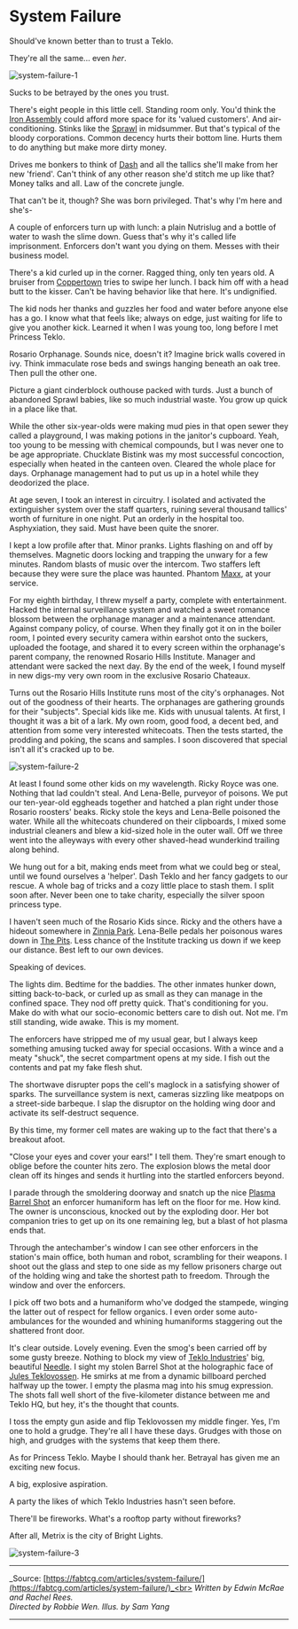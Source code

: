 # System Failure

Should've known better than to trust a Teklo.

They're all the same... even _her_.

<img src="https://d2hl7maqck52px.cloudfront.net/main-story/12-bright-lights/system-failure-1.webp" alt="system-failure-1" class="center" />

Sucks to be betrayed by the ones you trust.

There's eight people in this little cell. Standing room only. You'd think the [Iron Assembly](../../world-of-rathe/metrix/a-better-tomorrow.md#iron-assembly) could afford more space for its 'valued customers'. And air-conditioning. Stinks like the [Sprawl](../../world-of-rathe/metrix/a-sprawling-metropolis.md#the-sprawl) in midsummer. But that's typical of the bloody corporations. Common decency hurts their bottom line. Hurts them to do anything but make more dirty money.

Drives me bonkers to think of [Dash](../../heroes-of-rathe/dash-about.md) and all the tallics she'll make from her new 'friend'. Can't think of any other reason she'd stitch me up like that? Money talks and all. Law of the concrete jungle.

That can't be it, though? She was born privileged. That's why I'm here and she's-

A couple of enforcers turn up with lunch: a plain Nutrislug and a bottle of water to wash the slime down. Guess that's why it's called life imprisonment. Enforcers don't want you dying on them. Messes with their business model.

There's a kid curled up in the corner. Ragged thing, only ten years old. A bruiser from [Coppertown](../../world-of-rathe/metrix/a-sprawling-metropolis.md#coppertown) tries to swipe her lunch. I back him off with a head butt to the kisser. Can't be having behavior like that here. It's undignified.

The kid nods her thanks and guzzles her food and water before anyone else has a go. I know what that feels like; always on edge, just waiting for life to give you another kick. Learned it when I was young too, long before I met Princess Teklo.

Rosario Orphanage. Sounds nice, doesn't it? Imagine brick walls covered in ivy. Think immaculate rose beds and swings hanging beneath an oak tree. Then pull the other one.

Picture a giant cinderblock outhouse packed with turds. Just a bunch of abandoned Sprawl babies, like so much industrial waste. You grow up quick in a place like that.

While the other six-year-olds were making mud pies in that open sewer they called a playground, I was making potions in the janitor's cupboard. Yeah, too young to be messing with chemical compounds, but I was never one to be age appropriate. Chucklate Bistink was my most successful concoction, especially when heated in the canteen oven. Cleared the whole place for days. Orphanage management had to put us up in a hotel while they deodorized the place.

At age seven, I took an interest in circuitry. I isolated and activated the extinguisher system over the staff quarters, ruining several thousand tallics' worth of furniture in one night. Put an orderly in the hospital too. Asphyxiation, they said. Must have been quite the snorer.

I kept a low profile after that. Minor pranks. Lights flashing on and off by themselves. Magnetic doors locking and trapping the unwary for a few minutes. Random blasts of music over the intercom. Two staffers left because they were sure the place was haunted. Phantom [Maxx](../../heroes-of-rathe/maxx-about.md), at your service.

For my eighth birthday, I threw myself a party, complete with entertainment. Hacked the internal surveillance system and watched a sweet romance blossom between the orphanage manager and a maintenance attendant. Against company policy, of course. When they finally got it on in the boiler room, I pointed every security camera within earshot onto the suckers, uploaded the footage, and shared it to every screen within the orphanage's parent company, the renowned Rosario Hills Institute. Manager and attendant were sacked the next day. By the end of the week, I found myself in new digs-my very own room in the exclusive Rosario Chateaux.

Turns out the Rosario Hills Institute runs most of the city's orphanages. Not out of the goodness of their hearts. The orphanages are gathering grounds for their "subjects". Special kids like me. Kids with unusual talents. At first, I thought it was a bit of a lark. My own room, good food, a decent bed, and attention from some very interested whitecoats. Then the tests started, the prodding and poking, the scans and samples. I soon discovered that special isn't all it's cracked up to be.

<img src="https://d2hl7maqck52px.cloudfront.net/main-story/12-bright-lights/system-failure-2.webp" alt="system-failure-2" class="center" />

At least I found some other kids on my wavelength. Ricky Royce was one. Nothing that lad couldn't steal. And Lena-Belle, purveyor of poisons. We put our ten-year-old eggheads together and hatched a plan right under those Rosario roosters' beaks. Ricky stole the keys and Lena-Belle poisoned the water. While all the whitecoats chundered on their clipboards, I mixed some industrial cleaners and blew a kid-sized hole in the outer wall. Off we three went into the alleyways with every other shaved-head wunderkind trailing along behind.

We hung out for a bit, making ends meet from what we could beg or steal, until we found ourselves a 'helper'. Dash Teklo and her fancy gadgets to our rescue. A whole bag of tricks and a cozy little place to stash them. I split soon after. Never been one to take charity, especially the silver spoon princess type.

I haven't seen much of the Rosario Kids since. Ricky and the others have a hideout somewhere in [Zinnia Park](../../world-of-rathe/metrix/a-sprawling-metropolis.md#zinnia-park). Lena-Belle pedals her poisonous wares down in [The Pits](../../world-of-rathe/pits/pits.md). Less chance of the Institute tracking us down if we keep our distance. Best left to our own devices.

Speaking of devices.

The lights dim. Bedtime for the baddies. The other inmates hunker down, sitting back-to-back, or curled up as small as they can manage in the confined space. They nod off pretty quick. That's conditioning for you. Make do with what our socio-economic betters care to dish out. Not me. I'm still standing, wide awake. This is my moment.

The enforcers have stripped me of my usual gear, but I always keep something amusing tucked away for special occasions. With a wince and a meaty "shuck", the secret compartment opens at my side. I fish out the contents and pat my fake flesh shut.

The shortwave disrupter pops the cell's maglock in a satisfying shower of sparks. The surveillance system is next, cameras sizzling like meatpops on a street-side barbeque. I slap the disruptor on the holding wing door and activate its self-destruct sequence.

By this time, my former cell mates are waking up to the fact that there's a breakout afoot.

"Close your eyes and cover your ears!" I tell them. They're smart enough to oblige before the counter hits zero. The explosion blows the metal door clean off its hinges and sends it hurtling into the startled enforcers beyond.

I parade through the smoldering doorway and snatch up the nice [Plasma Barrel Shot](../../digital-tiles/crucible-of-war/crucible-of-war.md#plasma-barrel-shot) an enforcer humaniform has left on the floor for me. How kind. The owner is unconscious, knocked out by the exploding door. Her bot companion tries to get up on its one remaining leg, but a blast of hot plasma ends that.

Through the antechamber's window I can see other enforcers in the station's main office, both human and robot, scrambling for their weapons. I shoot out the glass and step to one side as my fellow prisoners charge out of the holding wing and take the shortest path to freedom. Through the window and over the enforcers.

I pick off two bots and a humaniform who've dodged the stampede, winging the latter out of respect for fellow organics. I even order some auto-ambulances for the wounded and whining humaniforms staggering out the shattered front door.

It's clear outside. Lovely evening. Even the smog's been carried off by some gusty breeze. Nothing to block my view of [Teklo Industries](../../world-of-rathe/metrix/a-better-tomorrow.md#teklo-industries)' big, beautiful [Needle](../../world-of-rathe/metrix/a-sprawling-metropolis.md#the-needle). I sight my stolen Barrel Shot at the holographic face of [Jules Teklovossen](../../heroes-of-rathe/teklovossen.md). He smirks at me from a dynamic billboard perched halfway up the tower. I empty the plasma mag into his smug expression. The shots fall well short of the five-kilometer distance between me and Teklo HQ, but hey, it's the thought that counts.

I toss the empty gun aside and flip Teklovossen my middle finger. Yes, I'm one to hold a grudge. They're all I have these days. Grudges with those on high, and grudges with the systems that keep them there.

As for Princess Teklo. Maybe I should thank her. Betrayal has given me an exciting new focus.

A big, explosive aspiration.

A party the likes of which Teklo Industries hasn't seen before.

There'll be fireworks. What's a rooftop party without fireworks?

After all, Metrix is the city of Bright Lights.

<img src="https://d2hl7maqck52px.cloudfront.net/main-story/12-bright-lights/system-failure-3.webp" alt="system-failure-3" class="center" />

---

_Source: [https://fabtcg.com/articles/system-failure/](https://fabtcg.com/articles/system-failure/)_<br>
_Written by Edwin McRae and Rachel Rees._<br>
_Directed by Robbie Wen. Illus. by Sam Yang_

---
